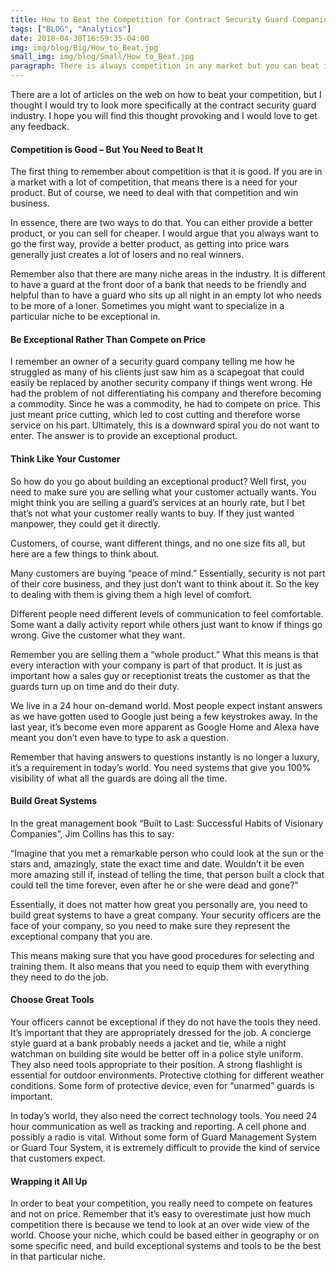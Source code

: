 ```yaml
---
title: How to Beat the Competition for Contract Security Guard Companies
tags: ["BLOG", "Analytics"]  
date: 2018-04-30T16:59:35-04:00 
img: img/blog/Big/How_to_Beat.jpg
small_img: img/blog/Small/How_to_Beat.jpg
paragraph: There is always competition in any market but you can beat it. We look at specific strategies for security guard companies.
---
```


There are a lot of articles on the web on how to beat your competition, but I thought I would try to look more specifically at the contract security guard industry. I hope you will find this thought provoking and I would love to get any feedback.

#### Competition is Good – But You Need to Beat It
The first thing to remember about competition is that it is good. If you are in a market with a lot of competition, that means there is a need for your product. But of course, we need to deal with that competition and win business.

In essence, there are two ways to do that. You can either provide a better product, or you can sell for cheaper. I would argue that you always want to go the first way, provide a better product, as getting into price wars generally just creates a lot of losers and no real winners.

Remember also that there are many niche areas in the industry. It is different to have a guard at the front door of a bank that needs to be friendly and helpful than to have a guard who sits up all night in an empty lot who needs to be more of a loner. Sometimes you might want to specialize in a particular niche to be exceptional in.

#### Be Exceptional Rather Than Compete on Price
I remember an owner of a security guard company telling me how he struggled as many of his clients just saw him as a scapegoat that could easily be replaced by another security company if things went wrong. He had the problem of not differentiating his company and therefore becoming a commodity. Since he was a commodity, he had to compete on price. This just meant price cutting, which led to cost cutting and therefore worse service on his part. Ultimately, this is a downward spiral you do not want to enter. The answer is to provide an exceptional product.

#### Think Like Your Customer
So how do you go about building an exceptional product? Well first, you need to make sure you are selling what your customer actually wants. You might think you are selling a guard’s services at an hourly rate, but I bet that’s not what your customer really wants to buy. If they just wanted manpower, they could get it directly.

Customers, of course, want different things, and no one size fits all, but here are a few things to think about.

Many customers are buying “peace of mind.” Essentially, security is not part of their core business, and they just don’t want to think about it. So the key to dealing with them is giving them a high level of comfort.

Different people need different levels of communication to feel comfortable. Some want a daily activity report while others just want to know if things go wrong. Give the customer what they want.

Remember you are selling them a “whole product.” What this means is that every interaction with your company is part of that product. It is just as important how a sales guy or receptionist treats the customer as that the guards turn up on time and do their duty.

We live in a 24 hour on-demand world. Most people expect instant answers as we have gotten used to Google just being a few keystrokes away. In the last year, it’s become even more apparent as Google Home and Alexa have meant you don’t even have to type to ask a question.

Remember that having answers to questions instantly is no longer a luxury, it’s a requirement in today’s world. You need systems that give you 100% visibility of what all the guards are doing all the time.

#### Build Great Systems
In the great management book “Built to Last: Successful Habits of Visionary Companies”, Jim Collins has this to say:

“Imagine that you met a remarkable person who could look at the sun or the stars and, amazingly, state the exact time and date. Wouldn’t it be even more amazing still if, instead of telling the time, that person built a clock that could tell the time forever, even after he or she were dead and gone?”

Essentially, it does not matter how great you personally are, you need to build great systems to have a great company. Your security officers are the face of your company, so you need to make sure they represent the exceptional company that you are.

This means making sure that you have good procedures for selecting and training them. It also means that you need to equip them with everything they need to do the job.

#### Choose Great Tools
Your officers cannot be exceptional if they do not have the tools they need. It’s important that they are appropriately dressed for the job. A concierge style guard at a bank probably needs a jacket and tie, while a night watchman on building site would be better off in a police style uniform. They also need tools appropriate to their position. A strong flashlight is essential for outdoor environments. Protective clothing for different weather conditions. Some form of protective device, even for “unarmed” guards is important.

In today’s world, they also need the correct technology tools. You need 24 hour communication as well as tracking and reporting. A cell phone and possibly a radio is vital. Without some form of Guard Management System or Guard Tour System, it is extremely difficult to provide the kind of service that customers expect.

#### Wrapping it All Up
In order to beat your competition, you really need to compete on features and not on price. Remember that it’s easy to overestimate just how much competition there is because we tend to look at an over wide view of the world. Choose your niche, which could be based either in geography or on some specific need, and build exceptional systems and tools to be the best in that particular niche.